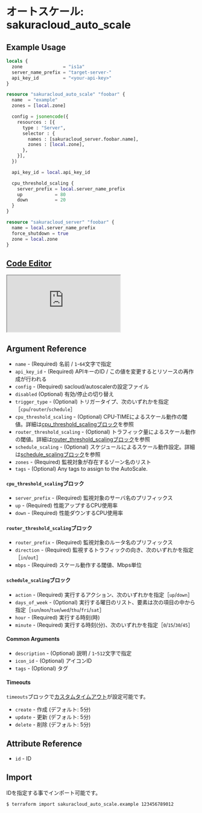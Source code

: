 # オートスケール: sakuracloud_auto_scale

## Example Usage

```tf
locals {
  zone               = "is1a"
  server_name_prefix = "target-server-"
  api_key_id         = "<your-api-key>"
}

resource "sakuracloud_auto_scale" "foobar" {
  name  = "example"
  zones = [local.zone]

  config = jsonencode({
    resources : [{
      type : "Server",
      selector : {
        names : [sakuracloud_server.foobar.name],
        zones : [local.zone],
      },
    }],
  })

  api_key_id = local.api_key_id

  cpu_threshold_scaling {
    server_prefix = local.server_name_prefix
    up            = 80
    down          = 20
  }
}

resource "sakuracloud_server" "foobar" {
  name = local.server_name_prefix
  force_shutdown = true
  zone = local.zone
}
```

<div class="editor">

<h2><a href="https://zouen-alpha.usacloud.jp/#resource/auto_scale" target="_blank" rel="noopener noreferrer">Code Editor</a></h2>

<iframe src="https://zouen-alpha.usacloud.jp/#resource/auto_scale"></iframe>

</div>


## Argument Reference

* `name` -  (Required) 名前 / `1`-`64`文字で指定
* `api_key_id` - (Required) APIキーのID / この値を変更するとリソースの再作成が行われる
* `config` - (Required) sacloud/autoscalerの設定ファイル
* `disabled` (Optional) 有効/停止の切り替え
* `trigger_type` - (Optional) トリガータイプ、次のいずれかを指定［`cpu`/`router`/`schedule`］
* `cpu_threshold_scaling` - (Optional) CPU-TIMEによるスケール動作の閾値。詳細は[cpu_threshold_scalingブロック](#cpu_threshold_scaling)を参照
* `router_threshold_scaling` - (Optional) トラフィック量によるスケール動作の閾値。詳細は[router_threshold_scalingブロック](#router_threshold_scaling)を参照
* `schedule_scaling` - (Optional) スケジュールによるスケール動作設定。詳細は[schedule_scalingブロック](#schedule_scaling)を参照
* `zones` - (Required) 監視対象が存在するゾーン名のリスト
* `tags` - (Optional) Any tags to assign to the AutoScale.		 

#### `cpu_threshold_scaling`ブロック

* `server_prefix` - (Required) 監視対象のサーバ名のプリフィックス
* `up` - (Required) 性能アップするCPU使用率
* `down` - (Required) 性能ダウンするCPU使用率

#### `router_threshold_scaling`ブロック

* `router_prefix` - (Required) 監視対象のルータ名のプリフィックス
* `direction` - (Required) 監視するトラフィックの向き、次のいずれかを指定［`in`/`out`］
* `mbps` - (Required) スケール動作する閾値、Mbps単位

#### `schedule_scaling`ブロック

* `action` - (Required) 実行するアクション、次のいずれかを指定［`up`/`down`］
* `days_of_week` - (Optional) 実行する曜日のリスト、要素は次の項目の中から指定［`sun`/`mon`/`tue`/`wed`/`thu`/`fri`/`sat`］
* `hour` - (Required) 実行する時刻(時)
* `minute` - (Required) 実行する時刻(分)、次のいずれかを指定［`0`/`15`/`30`/`45`］

#### Common Arguments

* `description` - (Optional) 説明 / `1`-`512`文字で指定
* `icon_id` - (Optional) アイコンID
* `tags` - (Optional) タグ

#### Timeouts

`timeouts`ブロックで[カスタムタイムアウト](https://www.terraform.io/docs/configuration/resources.html#operation-timeouts)が設定可能です。  

* `create` - 作成 (デフォルト: 5分)
* `update` - 更新 (デフォルト: 5分)
* `delete` - 削除 (デフォルト: 5分)

## Attribute Reference

* `id` - ID

## Import

IDを指定する事でインポート可能です。

```bash
$ terraform import sakuracloud_auto_scale.example 123456789012
```
